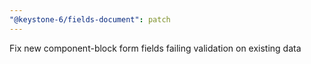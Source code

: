 ```yaml
---
"@keystone-6/fields-document": patch
---
```


Fix new component-block form fields failing validation on existing data
